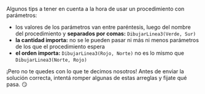 Algunos tips a tener en cuenta a la hora de usar un procedimiento con parámetros:

- los valores de los parámetros van entre paréntesis, luego del nombre del procedimiento y **separados por comas:** `DibujarLinea3(Verde, Sur)`
- **la cantidad importa:** no se le pueden pasar ni más ni menos parámetros de los que el procedimiento espera
- **el orden importa:** `DibujarLinea3(Rojo, Norte)` no es lo mismo que `DibujarLinea3(Norte, Rojo)`

¡Pero no te quedes con lo que te decimos nosotros! Antes de enviar la solución correcta, intentá romper algunas de estas arreglas y fijate qué pasa. :smirk: